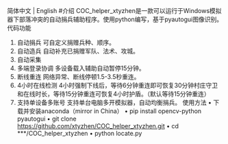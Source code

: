 简体中文  |  English
#介绍
COC_helper_xtyzhen是一款可以运行于Windows模拟器下部落冲突的自动捐兵辅助程序。使用python编写，基于pyautogui图像识别。
代码功能
1.	自动捐兵
可自定义捐赠兵种、顺序。
2.	自动造兵
自动补充已捐赠军队、法术、攻城。
3.	自动采集
4.	多端登录协调
多设备载入辅助自动暂停15分钟。
5.	断线重连
网络异常、断线停顿1.5-3.5秒重连。
6.	4小时在线检测
4小时强制下线后，等待6分钟重连即可恢复30分钟村庄守卫和在线时长，等待15分钟重连可恢复4小时护盾。（默认等待15分钟重连）
7.	支持单设备多账号
支持单台电脑多开模拟器，自动均衡捐兵。
使用方法
•	下载并安装anaconda（mirror in China）
•	pip install opencv-python pyautogui
•	git clone https://github.com/xtyzhen/COC_helper_xtyzhen.git
•	cd ***/COC_helper_xtyzhen
•	python locate.py
